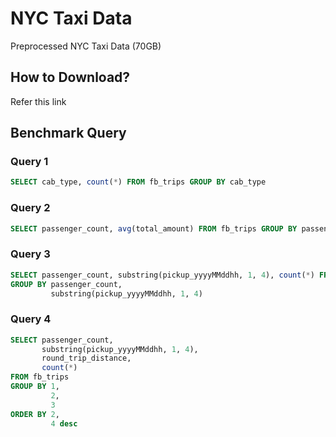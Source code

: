 # NYC Taxi Data
Preprocessed NYC Taxi Data (70GB)

## How to Download?
Refer this link

## Benchmark Query
### Query 1
```sql
SELECT cab_type, count(*) FROM fb_trips GROUP BY cab_type
```
### Query 2
```sql
SELECT passenger_count, avg(total_amount) FROM fb_trips GROUP BY passenger_count
```
### Query 3
```sql
SELECT passenger_count, substring(pickup_yyyyMMddhh, 1, 4), count(*) FROM fb_trips 
GROUP BY passenger_count, 
         substring(pickup_yyyyMMddhh, 1, 4)
```
### Query 4
```sql
SELECT passenger_count,
       substring(pickup_yyyyMMddhh, 1, 4),
       round_trip_distance,
       count(*)
FROM fb_trips
GROUP BY 1,
         2,
         3
ORDER BY 2,
         4 desc
```
